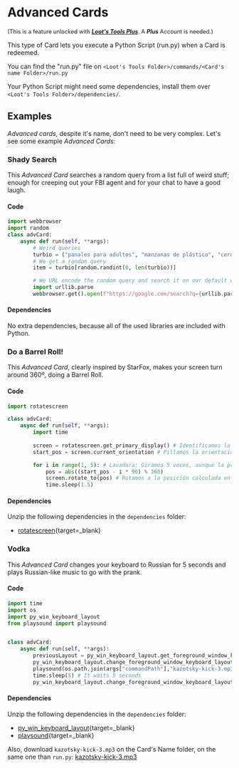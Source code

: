 # Advanced Cards

<sup style="font-size: 90%">(This is a feature unlocked with [***Loot's Tools Plus***](../../plus). A ***Plus*** Account is needed.)</sup>

This type of Card lets you execute a Python Script (run.py) when a Card is redeemed.

You can find the "run.py" file on ```<Loot's Tools Folder>/commands/<Card's name Folder>/run.py```

Your Python Script might need some dependencies, install them over ```<Loot's Tools Folder>/dependencies/```.

## Examples

*Advanced cards*, despite it's name, don't need to be very complex. Let's see some example *Advanced Cards*:

### Shady Search

This *Advanced Card* searches a random query from a list full of weird stuff; enough for creeping out your FBI agent and for your chat to have a good laugh.

#### Code

```python
import webbrowser
import random
class advCard:
    async def run(self, **args):
        # Weird queries
        turbio = ("panales para adultos", "manzanas de plástico", "cerdos venenosos", "como hacer que me crezca el pelo", "vacunas caseras contra el covid", "casco para el brazo", "descargar ram sin virus", "descargar counter strike 1.6 sin virus", "naranjito", "dacaco046", "bolas", "los mocos producen cancer", "caracoles sin concha", "osos inmaduros" "bicho bola con sombrero", "americano en traje de baño", "boris johnson en traje de baño")
        # We get a random query
        item = turbio[random.randint(0, len(turbio))]

        # We URL encode the random query and search it on our default web browser
        import urllib.parse
        webbrowser.get().open(f"https://google.com/search?q={urllib.parse.quote_plus(item)}")
```

#### Dependencies

No extra dependencies, because all of the used libraries are included with Python.

### Do a Barrel Roll!

This *Advanced Card*, clearly inspired by StarFox, makes your screen turn around 360º, doing a Barrel Roll.

#### Code

```python
import rotatescreen

class advCard:
    async def run(self, **args):
        import time
        
        screen = rotatescreen.get_primary_display() # Identificamos la pantalla principal
        start_pos = screen.current_orientation # Pillamos la orientación de la pantalla principal

        for i in range(1, 5): # Lavadora: Giramos 5 veces, aunque la primera vez lo gira a 0
            pos = abs((start_pos - i * 90) % 360)
            screen.rotate_to(pos) # Rotamos a la posición calculada en la anterior linea
            time.sleep(1.5)
```

#### Dependencies

Unzip the following dependencies in the ```dependencies``` folder:

- [rotatescreen](dependencies/rotatescreen.zip){target=_blank}

### Vodka

This *Advanced Card* changes your keyboard to Russian for 5 seconds and plays Russian-like music to go with the prank.

#### Code

```python
import time
import os
import py_win_keyboard_layout
from playsound import playsound


class advCard:
    async def run(self, **args): 
        previousLayout = py_win_keyboard_layout.get_foreground_window_keyboard_layout() # It grabs the keyboard language to restore it later
        py_win_keyboard_layout.change_foreground_window_keyboard_layout(68748313) # It changes the keyboard layout to Russian
        playsound(os.path.join(args["commandPath"],"kazotsky-kick-3.mp3")) # The song is played
        time.sleep(5) # It waits 5 seconds
        py_win_keyboard_layout.change_foreground_window_keyboard_layout(previousLayout) # It restores the original keyboard language
```

#### Dependencies

Unzip the following dependencies in the ```dependencies``` folder:

- [py_win_keyboard_layout](dependencies/py_win_keyboard_layout.zip){target=_blank}
- [playsound](dependencies/playsound.zip){target=_blank}

Also, download ```kazotsky-kick-3.mp3``` on the Card's Name folder, on the same one than ```run.py```: [kazotsky-kick-3.mp3](dependencies/kazotsky-kick-3.mp3)
